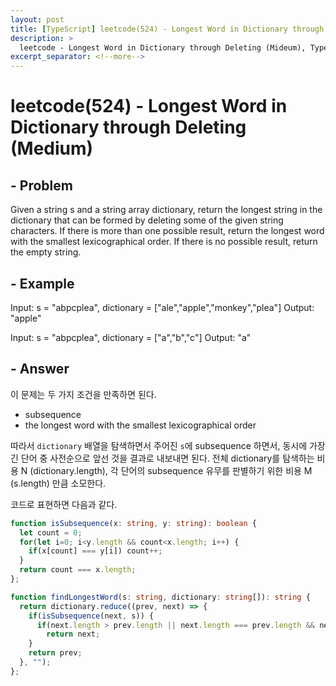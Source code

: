 ```yaml
---
layout: post
title: [TypeScript] leetcode(524) - Longest Word in Dictionary through Deleting (Medium)
description: >
  leetcode - Longest Word in Dictionary through Deleting (Mideum), TypeScript
excerpt_separator: <!--more-->
---
```


<!--more-->

# leetcode(524) - Longest Word in Dictionary through Deleting (Medium)

## - Problem

Given a string s and a string array dictionary, return the longest string in the dictionary that can be formed by deleting some of the given string characters. If there is more than one possible result, return the longest word with the smallest lexicographical order. If there is no possible result, return the empty string.

## - Example
Input: s = "abpcplea", dictionary = ["ale","apple","monkey","plea"]
Output: "apple"

Input: s = "abpcplea", dictionary = ["a","b","c"]
Output: "a"

## - Answer

이 문제는 두 가지 조건을 만족하면 된다.
- subsequence
- the longest word with the smallest lexicographical order

따라서 `dictionary` 배열을 탐색하면서 주어진 `s`에 subsequence 하면서, 동시에 가장 긴 단어 중 사전순으로 앞선 것을 결과로 내보내면 된다.
전체 dictionary를 탐색하는 비용 N (dictionary.length), 각 단어의 subsequence 유무를 판별하기 위한 비용 M (s.length) 만큼 소모한다.

코드로 표현하면 다음과 같다.

```typescript
function isSubsequence(x: string, y: string): boolean {
  let count = 0;
  for(let i=0; i<y.length && count<x.length; i++) {
    if(x[count] === y[i]) count++;
  }
  return count === x.length;
};

function findLongestWord(s: string, dictionary: string[]): string {
  return dictionary.reduce((prev, next) => {
    if(isSubsequence(next, s)) {
      if(next.length > prev.length || next.length === prev.length && next.localeCompare(prev) < 0)
        return next;
    }
    return prev;
  }, "");
};
```